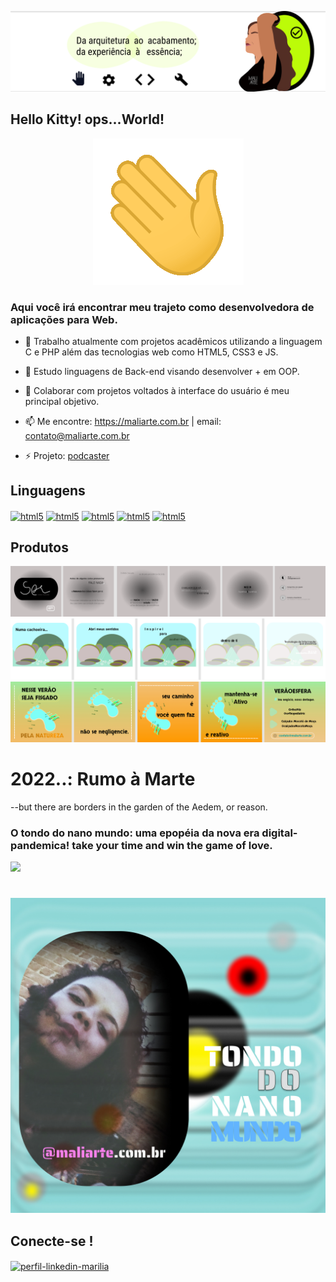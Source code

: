 
![](https://github.com/Maliarte/images/blob/master/maliarte%20-makeonism-green-acid.png)

## Hello Kitty! ops...World! 
<p align="center">
 <img src="https://github.com/Maliarte/images/blob/master/Hi.gif" />
</p>

### Aqui você irá encontrar meu trajeto como desenvolvedora de aplicações para Web.
- 🔭 Trabalho atualmente com projetos acadêmicos utilizando a linguagem C e PHP além das tecnologias web como HTML5, CSS3 e JS.
- 🌱 Estudo linguagens de Back-end visando desenvolver + em OOP.
- 👯 Colaborar com projetos voltados à interface do usuário é meu principal objetivo.

- 📫 Me encontre: https://maliarte.com.br  | email: contato@maliarte.com.br

- ⚡ Projeto: [podcaster](https://open.spotify.com/show/5oUpz8eFeHEEbwX5pGBBKS)


## Linguagens

<a href="https://github.com/Maliarte/Aplicacao-Web"><img align="center" alt="html5" height="30" width="30" src="https://cdn.jsdelivr.net/gh/devicons/devicon/icons/html5/html5-original.svg" style="max-widht:100%;"></a>
 <a href="https://github.com/Maliarte/Aplicacao-Web"><img align="center" alt="html5" height="30" width="30" src="https://cdn.jsdelivr.net/gh/devicons/devicon/icons/css3/css3-original.svg" style="max-widht:100%;"></a>
<a href="https://github.com/Maliarte/PrograminC"><img align="center" alt="html5" height="30" width="30" src="https://cdn.jsdelivr.net/gh/devicons/devicon/icons/c/c-original.svg" /></a>
 <a href="https://github.com/Maliarte/PHP"><img align="center" alt="html5" height="50" width="50" src="https://cdn.jsdelivr.net/gh/devicons/devicon/icons/php/php-original.svg" style="max-widht:100%;"></a>
 <a href="https://github.com/Maliarte/Aplicacao-Web"><img align="center" alt="html5" height="30" width="30" src="https://cdn.jsdelivr.net/gh/devicons/devicon/icons/javascript/javascript-plain.svg" style="max-widht:100%;"></a>

  
 ## Produtos
 
![](https://github.com/Maliarte/images/blob/master/ser-experiencia.png)
![](https://github.com/Maliarte/images/blob/master/todos-temos-sentidos.png)
![](https://github.com/Maliarte/images/blob/master/veraoesfera-2022-maliarte.png)
#
# 2022..: Rumo à Marte 
--but there are borders in the garden of the Aedem, or reason.
### O tondo do nano mundo: uma epopéia da nova era digital-pandemica! take your time and win the game of love.
![](https://github.com/Maliarte/images/blob/master/tondo_do_nano_mundo_maliarte_22.png)
#
![](https://github.com/Maliarte/images/blob/master/tondo_giga_mundo_maliarte%238.jpg)

 ## Conecte-se ! 
 
<a href="https://br.linkedin.com/in/maliarte" target="_blank"> <img align="center" alt="perfil-linkedin-marilia" height="100" width="100" src="https://cdn.jsdelivr.net/gh/devicons/devicon/icons/linkedin/linkedin-original-wordmark.svg" style="max-widht:100%;"></a>
  
